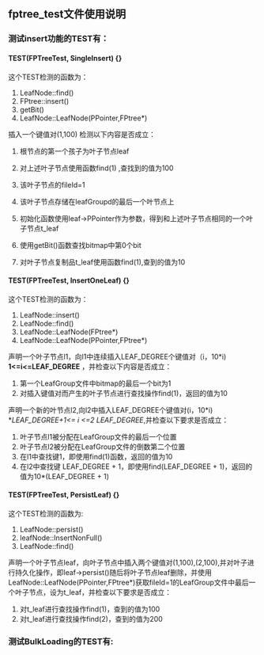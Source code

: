 ## fptree_test文件使用说明

### 测试insert功能的TEST有：

#### TEST(FPTreeTest, SingleInsert) {} 

这个TEST检测的函数为：

1. LeafNode::find()
2. FPtree::insert()
3. getBit()
4. LeafNode::LeafNode(PPointer,FPtree*)

插入一个键值对(1,100) 检测以下内容是否成立：

1. 根节点的第一个孩子为叶子节点leaf

2. 对上述叶子节点使用函数find(1) ,查找到的值为100
3. 该叶子节点的fileId=1
4. 该叶子节点存储在leafGroupd的最后一个叶节点上
5. 初始化函数使用leaf->PPointer作为参数，得到和上述叶子节点相同的一个叶子节点t_leaf
6. 使用getBit()函数查找bitmap中第0个bit
7. 对叶子节点复制品t_leaf使用函数find(1),查到的值为10

#### TEST(FPTreeTest, InsertOneLeaf) {}

这个TEST检测的函数为：

1. LeafNode::insert()
2. LeafNode::find()
3. LeafNode::LeafNode(FPtree*)
4. LeafNode::LeafNode(PPointer,FPtree*)

声明一个叶子节点l1，向l1中连续插入LEAF_DEGREE个键值对（i，10*i) **1<=i<=LEAF_DEGREE** ，并检查以下内容是否成立：

1. 第一个LeafGroup文件中bitmap的最后一个bit为1
2. 对插入键值对而产生的叶子节点进行查找操作find(1)，返回的值为10

声明一个新的叶节点l2,向l2中插入LEAF_DEGREE个键值对(i，10*i)  **LEAF_DEGREE+1<= i <=2 *LEAF_DEGREE**,并检查以下要求是否成立：

1. 叶子节点l1被分配在LeafGroup文件的最后一个位置
2. 叶子节点l2被分配在LeafGroup文件的倒数第二个位置
3. 在l1中查找键1，即使用find(1)函数，返回的值为10
4. 在l2中查找键 LEAF_DEGREE + 1，即使用find(LEAF_DEGREE + 1)，返回的值为10*(LEAF_DEGREE + 1)

#### TEST(FPTreeTest, PersistLeaf) {}

这个TEST检测的函数为:

1. LeafNode::persist()
2. leafNode::InsertNonFull()
3. LeafNode::find()

声明一个叶子节点leaf，向叶子节点中插入两个键值对(1,100),(2,100),并对叶子进行持久化操作，即leaf->persist()随后将叶子节点leaf删除，并使用LeafNode::LeafNode(PPointer,FPtree*)获取fileId=1的LeafGroup文件中最后一个叶子节点，设为t_leaf，并检查以下要求是否成立：

1. 对t_leaf进行查找操作find(1)，查到的值为100
2. 对t_leaf进行查找操作find(2)，查到的值为200

### 测试BulkLoading的TEST有:

